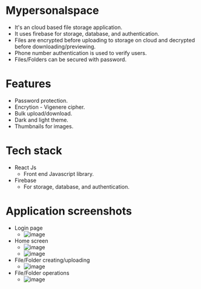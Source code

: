 # Mypersonalspace
- It's an cloud based file storage application.
- It uses firebase for storage, database, and authentication.
- Files are encrypted before uploading to storage on cloud and decrypted before downloading/previewing.
- Phone number authentication is used to verify users.
- Files/Folders can be secured with password.

# Features
- Password protection.
- Encrytion - Vigenere cipher.
- Bulk upload/download.
- Dark and light theme.
- Thumbnails for images.

# Tech stack
- React Js
  - Front end Javascript library.
- Firebase
  - For storage, database, and authentication.

# Application screenshots
- Login page
  - ![image](https://user-images.githubusercontent.com/70372135/198812643-8cc229a5-5098-4fce-8416-62e89ccdd432.png)
- Home screen
  - ![image](https://user-images.githubusercontent.com/70372135/198813004-94cd85e4-9489-4860-b3aa-ebb369928849.png)
  - ![image](https://user-images.githubusercontent.com/70372135/198813027-f7634017-17ba-48fe-bce4-428fe3ed263a.png)
- File/Folder creating/uploading 
  - ![image](https://user-images.githubusercontent.com/70372135/198813121-6ec8053a-3151-4c85-bf3a-7a71d44b7d3f.png)
- File/Folder operations
  - ![image](https://user-images.githubusercontent.com/70372135/198813158-15820940-7515-4805-a809-8fac19a2e8b4.png)
